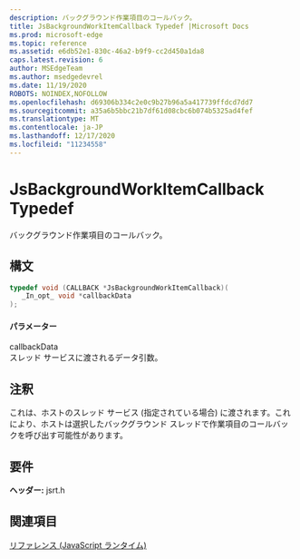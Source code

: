 ```yaml
---
description: バックグラウンド作業項目のコールバック。
title: JsBackgroundWorkItemCallback Typedef |Microsoft Docs
ms.prod: microsoft-edge
ms.topic: reference
ms.assetid: e6db52e1-830c-46a2-b9f9-cc2d450a1da8
caps.latest.revision: 6
author: MSEdgeTeam
ms.author: msedgedevrel
ms.date: 11/19/2020
ROBOTS: NOINDEX,NOFOLLOW
ms.openlocfilehash: d69306b334c2e0c9b27b96a5a417739ffdcd7dd7
ms.sourcegitcommit: a35a6b5bbc21b7df61d08cbc6b074b5325ad4fef
ms.translationtype: MT
ms.contentlocale: ja-JP
ms.lasthandoff: 12/17/2020
ms.locfileid: "11234558"
---
```

# JsBackgroundWorkItemCallback Typedef

バックグラウンド作業項目のコールバック。  
  
## 構文  
  
```cpp  
typedef void (CALLBACK *JsBackgroundWorkItemCallback)(  
   _In_opt_ void *callbackData  
);  
```  
  
#### パラメーター  
 callbackData  
 スレッド サービスに渡されるデータ引数。  
  
## 注釈  
 これは、ホストのスレッド サービス (指定されている場合) に渡されます。これにより、ホストは選択したバックグラウンド スレッドで作業項目のコールバックを呼び出す可能性があります。  
  
## 要件  
 **ヘッダー:** jsrt.h  
  
## 関連項目  
 [リファレンス (JavaScript ランタイム)](../chakra-hosting/reference-javascript-runtime.md)

